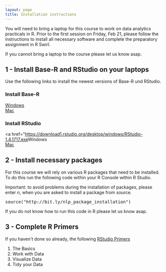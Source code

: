 ```yaml
---
layout: page
title: Installation instructions
---
```


You will need to bring a laptop for this course to work on data analytics practicals in R. Prior to the first session on Friday, Feb 21, please follow the instructions to install all necessary software and complete the preparatory assignment in R Swirl.

If you cannot bring a laptop to the course please let us know asap.

## 1 - Install Base-R and RStudio on your laptops

Use the following links to install the newest versions of Base-R und RStudio.

### Install Base-R
<a href="https://cran.r-project.org/bin/windows/base/R-4.1.1-win.exe">Windows</a><br>
<a href="https://cran.r-project.org/bin/macosx/base/R-4.1.1.pkg">Mac</a>

### Install RStudio
<a href="https://download1.rstudio.org/desktop/windows/RStudio-1.4.1717.exe</a>Windows<br>
<a href="https://download1.rstudio.org/desktop/macos/RStudio-1.4.1717.dmg">Mac</a>

## 2 - Install necessary packages

For this course we will rely on various R packages that need to be installed. To do this run the following code within your R Console within R Studio.

Important: to avoid problems during the installation of packages, please enter *n*, when you are asked to install a package from source.

<font style="font-family: 'Lucida Console', Monaco, monospace;">
source("http://bit.ly/nlp_package_installation")
</font>

If you do not know how to run this code in R please let us know asap.

## 3 - Complete R Primers

If you haven't done so already, the following <a href="https://rstudio.cloud/learn/primers">RStudio Primers</a>

1) The Basics
2) Work with Data
3) Visualize Data
4) Tidy your Data
